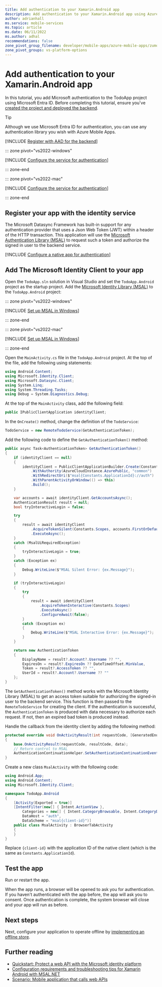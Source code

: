 ```yaml
---
title: Add authentication to your Xamarin.Android app
description: Add authentication to your Xamarin.Android app using Azure Mobile Apps with our tutorial.
author: adrianhall
ms.service: mobile-services
ms.topic: article
ms.date: 06/11/2022
ms.author: adhal
recommendations: false
zone_pivot_group_filename: developer/mobile-apps/azure-mobile-apps/zumo-zone-pivot-groups.json
zone_pivot_groups: vs-platform-options
---
```


# Add authentication to your Xamarin.Android app

In this tutorial, you add Microsoft authentication to the TodoApp project using Microsoft Entra ID. Before completing this tutorial, ensure you've [created the project and deployed the backend](./index.md).

> [!TIP]
> Although we use Microsoft Entra ID for authentication, you can use any authentication library you wish with Azure Mobile Apps.  

[!INCLUDE [Register with AAD for the backend](~/mobile-apps/azure-mobile-apps/includes/quickstart/common/register-aad-backend.md)]

::: zone pivot="vs2022-windows"

[!INCLUDE [Configure the service for authentication](~/mobile-apps/azure-mobile-apps/includes/quickstart/windows/configure-auth-backend.md)]

::: zone-end

::: zone pivot="vs2022-mac"

[!INCLUDE [Configure the service for authentication](~/mobile-apps/azure-mobile-apps/includes/quickstart/mac/configure-auth-backend.md)]

::: zone-end

## Register your app with the identity service

The Microsoft Datasync Framework has built-in support for any authentication provider that uses a Json Web Token (JWT) within a header of the HTTP transaction.  This application will use the [Microsoft Authentication Library (MSAL)](/azure/active-directory/develop/msal-overview) to request such a token and authorize the signed in user to the backend service.

[!INCLUDE [Configure a native app for authentication](~/mobile-apps/azure-mobile-apps/includes/quickstart/common/register-aad-client.md)]

## Add The Microsoft Identity Client to your app

Open the `TodoApp.sln` solution in Visual Studio and set the `TodoApp.Android` project as the startup project.  Add the [Microsoft Identity Library (MSAL)](/azure/active-directory/develop/msal-overview) to the `TodoApp.Android` project:

::: zone pivot="vs2022-windows"

[!INCLUDE [Set up MSAL in Windows](~/mobile-apps/azure-mobile-apps/includes/quickstart/windows/add-msal-library.md)]

::: zone-end

::: zone pivot="vs2022-mac"

[!INCLUDE [Set up MSAL in Windows](~/mobile-apps/azure-mobile-apps/includes/quickstart/mac/add-authentication-library.md)]

::: zone-end

Open the `MainActivity.cs` file in the `TodoApp.Android` project.  At the top of the file, add the following using statements:

``` csharp
using Android.Content;
using Microsoft.Identity.Client;
using Microsoft.Datasync.Client;
using System.Linq;
using System.Threading.Tasks;
using Debug = System.Diagnostics.Debug;
```

At the top of the `MainActivity` class, add the following field:

``` csharp
public IPublicClientApplication identityClient;
```

In the `OnCreate()` method, change the definition of the `TodoService`:

``` csharp
TodoService = new RemoteTodoService(GetAuthenticationToken);
```

Add the following code to define the `GetAuthenticationToken()` method:

``` csharp
public async Task<AuthenticationToken> GetAuthenticationToken()
{
    if (identityClient == null)
    {
        identityClient = PublicClientApplicationBuilder.Create(Constants.ApplicationId)
            .WithAuthority(AzureCloudInstance.AzurePublic, "common")
            .WithRedirectUri($"msal{Constants.ApplicationId}://auth")
            .WithParentActivityOrWindow(() => this)
            .Build();
    }

    var accounts = await identityClient.GetAccountsAsync();
    AuthenticationResult result = null;
    bool tryInteractiveLogin = false;

    try
    {
        result = await identityClient
            .AcquireTokenSilent(Constants.Scopes, accounts.FirstOrDefault())
            .ExecuteAsync();
    }
    catch (MsalUiRequiredException)
    {
        tryInteractiveLogin = true;
    }
    catch (Exception ex)
    {
        Debug.WriteLine($"MSAL Silent Error: {ex.Message}");
    }

    if (tryInteractiveLogin)
    {
        try
        {
            result = await identityClient
                .AcquireTokenInteractive(Constants.Scopes)
                .ExecuteAsync()
                .ConfigureAwait(false);
        }
        catch (Exception ex)
        {
            Debug.WriteLine($"MSAL Interactive Error: {ex.Message}");
        }
    }

    return new AuthenticationToken
    {
        DisplayName = result?.Account?.Username ?? "",
        ExpiresOn = result?.ExpiresOn ?? DateTimeOffset.MinValue,
        Token = result?.AccessToken ?? "",
        UserId = result?.Account?.Username ?? ""
    };
}
```

The `GetAuthenticationToken()` method works with the Microsoft Identity Library (MSAL) to get an access token suitable for authorizing the signed-in user to the backend service.  This function is then passed to the `RemoteTodoService` for creating the client.  If the authentication is successful, the `AuthenticationToken` is produced with data necessary to authorize each request.  If not, then an expired bad token is produced instead.

Handle the callback from the identity client by adding the following method:

``` csharp
protected override void OnActivityResult(int requestCode, [GeneratedEnum] Result resultCode, Intent data)
{
    base.OnActivityResult(requestCode, resultCode, data);
    // Return control to MSAL
    AuthenticationContinuationHelper.SetAuthenticationContinuationEventArgs(requestCode, resultCode, data);
}
```

Create a new class `MsalActivity` with the following code:

``` csharp
using Android.App;
using Android.Content;
using Microsoft.Identity.Client;

namespace TodoApp.Android
{
    [Activity(Exported = true)]
    [IntentFilter(new[] { Intent.ActionView },
        Categories = new[] { Intent.CategoryBrowsable, Intent.CategoryDefault },
        DataHost = "auth",
        DataScheme = "msal{client-id}")]
    public class MsalActivity : BrowserTabActivity
    {
    }
}
```

Replace `{client-id}` with the application ID of the native client (which is the same as `Constants.ApplicationId`).

## Test the app

Run or restart the app.

When the app runs, a browser will be opened to ask you for authentication.  If you haven't authenticated with the app before, the app will ask you to consent.  Once authentication is complete, the system browser will close and your app will run as before.

## Next steps

Next, configure your application to operate offline by [implementing an offline store](./offline.md).

## Further reading

* [Quickstart: Protect a web API with the Microsoft identity platform](/azure/active-directory/develop/web-api-quickstart?pivots=devlang-aspnet-core)
* [Configuration requirements and troubleshooting tips for Xamarin Android with MSAL.NET](/azure/active-directory/develop/msal-net-xamarin-android-considerations)
* [Scenario: Mobile application that calls web APIs](/azure/active-directory/develop/scenario-mobile-overview)
